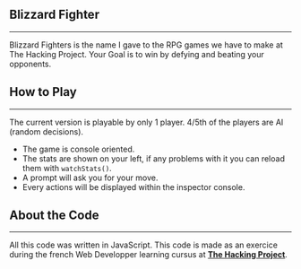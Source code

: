 ## Blizzard Fighter
***
Blizzard Fighters is the name I gave to the RPG games we have to make at The Hacking Project.
Your Goal is to win by defying and beating your opponents.

## How to Play
***
The current version is playable by only 1 player. 4/5th of the players are AI (random decisions).

* The game is console oriented. 
* The stats are shown on your left, if any problems with it you can reload them with ```watchStats()```.
* A prompt will ask you for your move.
* Every actions will be displayed within the inspector console. 

## About the Code
***
All this code was written in JavaScript. This code is made as an exercice during the french Web Developper learning cursus at [**The Hacking Project**](https://www.thehackingproject.org).